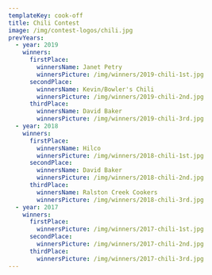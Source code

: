 ```yaml
---
templateKey: cook-off
title: Chili Contest
image: /img/contest-logos/chili.jpg
prevYears:
  - year: 2019
    winners:
      firstPlace:
        winnersName: Janet Petry
        winnersPicture: /img/winners/2019-chili-1st.jpg
      secondPlace:
        winnersName: Kevin/Bowler's Chili
        winnersPicture: /img/winners/2019-chili-2nd.jpg
      thirdPlace:
        winnersName: David Baker
        winnersPicture: /img/winners/2019-chili-3rd.jpg
  - year: 2018
    winners:
      firstPlace:
        winnersName: Hilco
        winnersPicture: /img/winners/2018-chili-1st.jpg
      secondPlace:
        winnersName: David Baker
        winnersPicture: /img/winners/2018-chili-2nd.jpg
      thirdPlace:
        winnersName: Ralston Creek Cookers
        winnersPicture: /img/winners/2018-chili-3rd.jpg
  - year: 2017
    winners:
      firstPlace:
        winnersPicture: /img/winners/2017-chili-1st.jpg
      secondPlace:
        winnersPicture: /img/winners/2017-chili-2nd.jpg
      thirdPlace:
        winnersPicture: /img/winners/2017-chili-3rd.jpg
---
```

